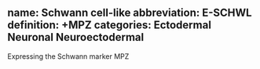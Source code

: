 name: Schwann cell-like
abbreviation: E-SCHWL
definition: +MPZ
categories: Ectodermal Neuronal Neuroectodermal
---

Expressing the Schwann marker MPZ